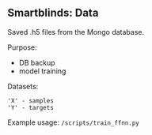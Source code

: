 ## Smartblinds: Data

Saved .h5 files from the Mongo database.

Purpose:
- DB backup
- model training

Datasets: 
```
'X' - samples
'Y' - targets
```

Example usage:  ```/scripts/train_ffnn.py```